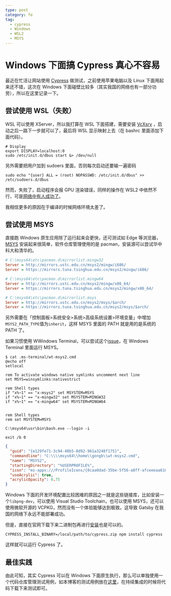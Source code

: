 ```yaml
---
type: post
category: fe
tag:
  - cypress
  - Windows
  - WSL2
  - MSYS
---
```


# Windows 下面搞 Cypress 真心不容易

最近在忙活让网站使用 [Cypress](https://www.cypress.io/) 做测试，之前使用苹果电脑以及 Linux 下面用起来还不错，这次在 Windows 下面碰壁比较多（其实我国的网络也有一部分功劳），所以在这里记录一下。

## 尝试使用 WSL（失败）

WSL 可以使用 XServer，所以我打算在 WSL 下面搭建，需要安装 [VcXsrv](https://sourceforge.net/projects/vcxsrv/) ，启动之后一路下一步就可以了，最后将 WSL 显示映射上去（在 bashrc 里面添加下面代码）。

```shell
# Display
export DISPLAY=localhost:0
sudo /etc/init.d/dbus start &> /dev/null
```

另外需要把用户加到 sudoers 里面，否则每次启动还要输一遍密码

```shell
sudo echo "{user} ALL = (root) NOPASSWD: /etc/init.d/dbus" >> /etc/sudoers.d/dbus
```

然而，失败了，启动程序会报 GPU 渲染错误，同样的操作在 WSL2 中依然不行，可是[网络中有人成功了](https://nickymeuleman.netlify.com/blog/gui-on-wsl2-cypress/)。

我相信更多的原因在于编译的时候网络环境太差了。

## 尝试使用 MSYS

直接跑 Windows 原生应用除了运行起来会更快，还可测试如 Edge 等浏览器，[MSYS](https://www.msys2.org/) 安装起来很简单，软件仓库管理使用的是 pacman，安装源可以尝试华中科大和清华的。

```ini
# C:\msys64\etc\pacman.d\mirrorlist.mingw32
Server = http://mirrors.ustc.edu.cn/msys2/mingw/i686/
Server = https://mirrors.tuna.tsinghua.edu.cn/msys2/mingw/i686/
```

```ini
# C:\msys64\etc\pacman.d\mirrorlist.mingw64
Server = http://mirrors.ustc.edu.cn/msys2/mingw/x86_64/
Server = https://mirrors.tuna.tsinghua.edu.cn/msys2/mingw/x86_64/
```

```ini
# C:\msys64\etc\pacman.d\mirrorlist.msys
Server = http://mirrors.ustc.edu.cn/msys2/msys/$arch/
Server = https://mirrors.tuna.tsinghua.edu.cn/msys2/msys/$arch/
```

另外需要在「控制面板>系统安全>系统>高级系统设置>环境变量」中增加`MSYS2_PATH_TYPE`值为`inherit`，这样 MSYS 里面的 PATH 就是用的是系统的 PATH 了。

如果习惯使用 WWindows Terminal，可以尝试这个[issue](https://github.com/msys2/MSYS2-packages/issues/1684)，在 Windows Terminal 里面运行 MSYS。

```shell
$ cat .ms-terminal/wt-msys2.cmd
@echo off
setlocal

rem To activate windows native symlinks uncomment next line
set MSYS=winsymlinks:nativestrict

rem Shell types
if "x%~1" == "x-msys2" set MSYSTEM=MSYS
if "x%~1" == "x-mingw32" set MSYSTEM=MINGW32
if "x%~1" == "x-mingw64" set MSYSTEM=MINGW64


rem Shell types
rem set MSYSTEM=MSYS

C:\msys64\usr\bin\bash.exe --login -i

exit /b 0
```

```json
{
  "guid": "{e129fe71-3c94-40b5-8d92-961a3248f175}",
  "commandline": "C:\\\\msys64\\home\\gongb\\wt-msys2.cmd",
  "name": "MSYS2",
  "startingDirectory": "%USERPROFILE%",
  "icon": "ms-appx:///ProfileIcons/{0caa0dad-35be-5f56-a8ff-afceeeaa6101}.png",
  "useAcrylic": true,
  "acrylicOpacity": 0.75
}
```

Windows 下面的开发环境配置比较困难的原因之一就是这些链接库，比如安装一个`libpng-dev`，可以使用 Visual Studio Toolchain，也可以使用 MSYS，还可以使用微软开源的 VCPKG，然而没有一个体验能够达到极致。这导致 Gatsby 在我国的网络下永远不能部署成功。

但是，直接在官网下载下来二进制包再进行[安装](https://docs.cypress.io/guides/getting-started/installing-cypress.html#Install-binary)也是可以的。

```shell
CYPRESS_INSTALL_BINARY=/local/path/to/cypress.zip npm install cypress
```

这样就可以运行 Cypress 了。

## 最佳实践

由此可知，其实 Cypress 可以在 Windows 下面原生执行，那么可以单独使用一个代码仓库管理测试用例，如本博客的测试用例放在[这里](https://github.com/gongbaodd/cy-blog.gongbusang.com)，在持续集成的时候将代码下载下来测试即可。
